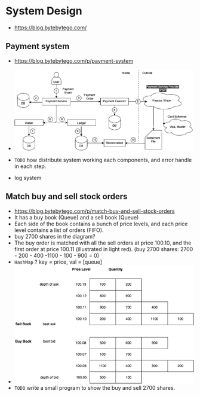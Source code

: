# System Design

- <https://blog.bytebytego.com/>

## Payment system

- <https://blog.bytebytego.com/p/payment-system>

- ![Payment System](/A-System-Design/Img/payment_system.png)
- `TODO` how distribute system working each components, and error handle in each step.
- log system

## Match buy and sell stock orders

- <https://blog.bytebytego.com/p/match-buy-and-sell-stock-orders>
- It has a buy book (Queue) and a sell book (Queue)
- Each side of the book contains a bunch of price levels, and each price level contains a list of orders (FIFO).
- buy 2700 shares in the diagram?
- The buy order is matched with all the sell orders at price 100.10, and the first order at price 100.11 (illustrated in light red). (buy 2700 shares: 2700 - 200 - 400 -1100 - 100 - 900 = 0)
- `HashMap` ? key = price, val = [queue]
- ![Match buy and sell stock orders](/A-System-Design/Img/match-buy-and-sell-stock-orders.png)
- `TODO` write a small program to show the buy and sell 2700 shares.
